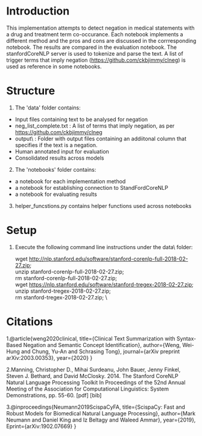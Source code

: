 # Introduction

This implementation attempts to detect negation in medical statements with a drug and treatment term co-occurance. 
Each notebook implements a different method and the pros and cons are discussed in the corrresponding notebook. The results are compared in the evaluation notebook.
The stanfordCoreNLP server is used to tokenize and parse the text. A list of trigger terms that imply negation (https://github.com/ckbjimmy/clneg) is used as reference in some notebooks.

# Structure

1. The 'data' folder contains:
- Input files containing text to be analysed for negation
- neg_list_complete.txt : A list of terms that imply negation, as per https://github.com/ckbjimmy/clneg
- output\ : Folder with output files containing an addiitonal column that specifies if the text is a negation.
- Human annotated input for evaluation
- Consolidated results across models
2. The 'notebooks' folder contains:
- a notebook for each implementation method
- a notebook for establishing connection to StandFordCoreNLP
- a notebook for evaluating results
3. helper_funcstions.py contains helper functions used across notebooks

# Setup

1. Execute the following command line instructions under the data\ folder:

	wget http://nlp.stanford.edu/software/stanford-corenlp-full-2018-02-27.zip; \
	unzip stanford-corenlp-full-2018-02-27.zip; \
	rm stanford-corenlp-full-2018-02-27.zip; \
	wget https://nlp.stanford.edu/software/stanford-tregex-2018-02-27.zip; \
	unzip stanford-tregex-2018-02-27.zip; \
	rm stanford-tregex-2018-02-27.zip; \

# Citations

1.@article{weng2020clinical,
  title={Clinical Text Summarization with Syntax-Based Negation and Semantic Concept Identification},
  author={Weng, Wei-Hung and Chung, Yu-An and Schrasing Tong},
  journal={arXiv preprint arXiv:2003.00353},
  year={2020}
}

2.Manning, Christopher D., Mihai Surdeanu, John Bauer, Jenny Finkel, Steven J. Bethard, and David McClosky. 2014. 
   The Stanford CoreNLP Natural Language Processing Toolkit In Proceedings of the 52nd Annual Meeting of the Association for Computational Linguistics: System Demonstrations, pp. 55-60. [pdf] [bib]

3.@inproceedings{Neumann2019ScispaCyFA,
  title={ScispaCy: Fast and Robust Models for Biomedical Natural Language Processing},
  author={Mark Neumann and Daniel King and Iz Beltagy and Waleed Ammar},
  year={2019},
  Eprint={arXiv:1902.07669}
}